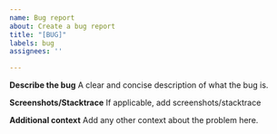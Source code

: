 ```yaml
---
name: Bug report
about: Create a bug report
title: "[BUG]"
labels: bug
assignees: ''

---
```


**Describe the bug**
A clear and concise description of what the bug is.

**Screenshots/Stacktrace**
If applicable, add screenshots/stacktrace

**Additional context**
Add any other context about the problem here.